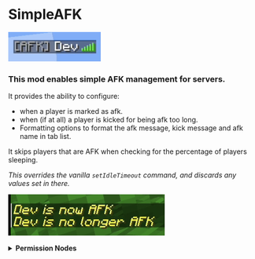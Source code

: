 # SimpleAFK

![AFK Tab List](https://github.com/MagnusHJensen/SimpleAFK/blob/1.20.x/images/afk-tab-list.png?raw=true "Tab list with an AKF tag added to the Dev player")

### This mod enables simple AFK management for servers.

It provides the ability to configure:
- when a player is marked as afk.
- when (if at all) a player is kicked for being afk too long.
- Formatting options to format the afk message, kick message and afk name in tab list.

It skips players that are AFK when checking for the percentage of players sleeping.

_This overrides the vanilla `setIdleTimeout` command, and discards any values set in there._

![AFK Messages](https://github.com/MagnusHJensen/SimpleAFK/blob/1.20.x/images/afk-messages.png?raw=true "Chat messages of a player going AFK and then no longer being marked as AFK")

<details>
<summary><b>Permission Nodes</b></summary>

Simple AFK introduces some standard permission nodes if you are using a permission system.

_**NOTE:** The default defined in () only matters if you are **NOT** using a permission mod._
- `simpleafk.toggle` - Allows the player to toggle their AFK status (Default: Everyone has this permission)
- `simpleafk.toggle.target` - Allows the player to toggle another player's AFK status (Default: Only OP's have this permission)
- `simpleafk.bypass` - Allows the player to bypass AFK status (Meaning they won't get marked as AFK and won't get kicked) (Default: Only OP's have this permission)
- `simpleafk.bypass_sleep` - Allows the player to bypass the [sleep required percentage](https://minecraft.fandom.com/wiki/Game_rule) check (Default: Only OP's have this permission)

</details>